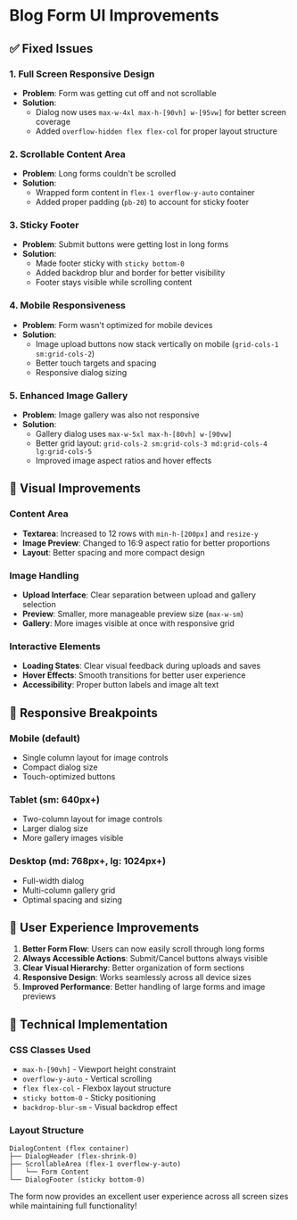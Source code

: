 # Blog Form UI Improvements

## ✅ Fixed Issues

### 1. **Full Screen Responsive Design**
- **Problem**: Form was getting cut off and not scrollable
- **Solution**: 
  - Dialog now uses `max-w-4xl max-h-[90vh] w-[95vw]` for better screen coverage
  - Added `overflow-hidden flex flex-col` for proper layout structure

### 2. **Scrollable Content Area**
- **Problem**: Long forms couldn't be scrolled
- **Solution**:
  - Wrapped form content in `flex-1 overflow-y-auto` container
  - Added proper padding (`pb-20`) to account for sticky footer

### 3. **Sticky Footer**
- **Problem**: Submit buttons were getting lost in long forms
- **Solution**:
  - Made footer sticky with `sticky bottom-0`
  - Added backdrop blur and border for better visibility
  - Footer stays visible while scrolling content

### 4. **Mobile Responsiveness**
- **Problem**: Form wasn't optimized for mobile devices
- **Solution**:
  - Image upload buttons now stack vertically on mobile (`grid-cols-1 sm:grid-cols-2`)
  - Better touch targets and spacing
  - Responsive dialog sizing

### 5. **Enhanced Image Gallery**
- **Problem**: Image gallery was also not responsive
- **Solution**:
  - Gallery dialog uses `max-w-5xl max-h-[80vh] w-[90vw]`
  - Better grid layout: `grid-cols-2 sm:grid-cols-3 md:grid-cols-4 lg:grid-cols-5`
  - Improved image aspect ratios and hover effects

## 🎨 Visual Improvements

### Content Area
- **Textarea**: Increased to 12 rows with `min-h-[200px]` and `resize-y`
- **Image Preview**: Changed to 16:9 aspect ratio for better proportions
- **Layout**: Better spacing and more compact design

### Image Handling
- **Upload Interface**: Clear separation between upload and gallery selection
- **Preview**: Smaller, more manageable preview size (`max-w-sm`)
- **Gallery**: More images visible at once with responsive grid

### Interactive Elements
- **Loading States**: Clear visual feedback during uploads and saves
- **Hover Effects**: Smooth transitions for better user experience
- **Accessibility**: Proper button labels and image alt text

## 📱 Responsive Breakpoints

### Mobile (default)
- Single column layout for image controls
- Compact dialog size
- Touch-optimized buttons

### Tablet (sm: 640px+)
- Two-column layout for image controls
- Larger dialog size
- More gallery images visible

### Desktop (md: 768px+, lg: 1024px+)
- Full-width dialog
- Multi-column gallery grid
- Optimal spacing and sizing

## 🚀 User Experience Improvements

1. **Better Form Flow**: Users can now easily scroll through long forms
2. **Always Accessible Actions**: Submit/Cancel buttons always visible
3. **Clear Visual Hierarchy**: Better organization of form sections
4. **Responsive Design**: Works seamlessly across all device sizes
5. **Improved Performance**: Better handling of large forms and image previews

## 🔧 Technical Implementation

### CSS Classes Used
- `max-h-[90vh]` - Viewport height constraint
- `overflow-y-auto` - Vertical scrolling
- `flex flex-col` - Flexbox layout structure
- `sticky bottom-0` - Sticky positioning
- `backdrop-blur-sm` - Visual backdrop effect

### Layout Structure
```
DialogContent (flex container)
├── DialogHeader (flex-shrink-0)
├── ScrollableArea (flex-1 overflow-y-auto)
│   └── Form Content
└── DialogFooter (sticky bottom-0)
```

The form now provides an excellent user experience across all screen sizes while maintaining full functionality!